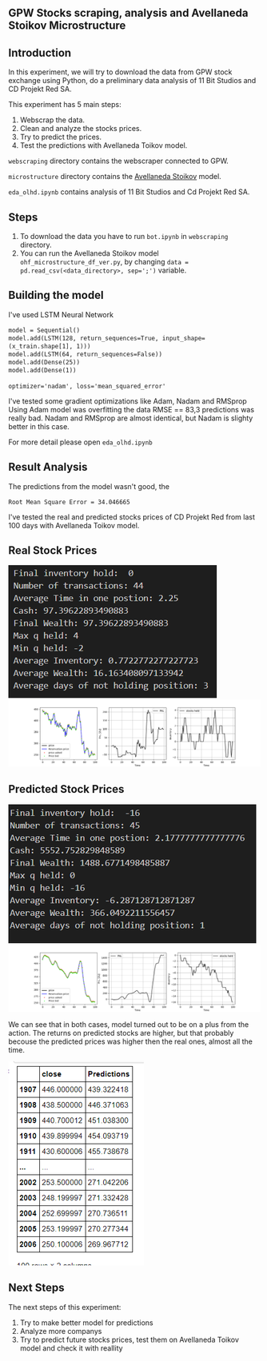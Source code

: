 ## GPW Stocks scraping, analysis and Avellaneda Stoikov Microstructure
## Introduction

In this experiment, we will try to download the data from GPW stock exchange using Python, do a preliminary data analysis of 11 Bit Studios and CD Projekt Red SA.

This experiment has 5 main steps:
  1. Webscrap the data.
  2. Clean and analyze the stocks prices.
  3. Try to predict the prices.
  4. Test the predictions with Avellaneda Toikov model.

`webscraping` directory contains the webscraper connected to GPW. 

`microstructure` directory contains the [Avellaneda Stoikov](https://www.researchgate.net/publication/24086205_High_Frequency_Trading_in_a_Limit_Order_Book) model.

`eda_olhd.ipynb` contains analysis of 11 Bit Studios and Cd Projekt Red SA.
## Steps
1. To download the data you have to run `bot.ipynb` in `webscraping` directory.
2. You can run the Avellaneda Stoikov model `ohf_microstructure_df_ver.py`, by changing  `data = pd.read_csv(<data_directory>, sep=';')` variable.
## Building the model
I've used LSTM Neural Network
```
model = Sequential()
model.add(LSTM(128, return_sequences=True, input_shape= (x_train.shape[1], 1)))
model.add(LSTM(64, return_sequences=False))
model.add(Dense(25))
model.add(Dense(1))

optimizer='nadam', loss='mean_squared_error'
```
I've tested some gradient optimizations like Adam, Nadam and RMSprop Using Adam model was overfitting the data RMSE == 83,3 predictions was really bad. Nadam and RMSprop are almost identical, but Nadam is slighty better in this case.

For more detail please open `eda_olhd.ipynb`
## Result Analysis
The predictions from the model wasn't good, the 
```
Root Mean Square Error = 34.046665
```
I've tested the real and predicted stocks prices of CD Projekt Red from last 100 days with Avellaneda Toikov model.
## Real Stock Prices
![](/images/CDR_micro_real_data_inv.png)
![](/images/CDR_micro_real_data.png)
## Predicted Stock Prices
![](/images/CDR_micro_predicted_inventory.png)
![](/images/CDR_micro_predicted.png)

We can see that in both cases, model turned out to be on a plus from the action. The returns on predicted stocks are higher, but that probably becouse the predicted prices was  higher then the real ones, almost all the time.

![](/real_pred_price.png)
## Next Steps
The next steps of this experiment:
1. Try to make better model for predictions
2. Analyze more companys
3. Try to predict future stocks prices, test them on Avellaneda Toikov model and check it with reallity
